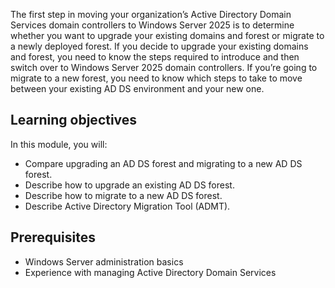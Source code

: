 The first step in moving your organization’s Active Directory Domain Services domain controllers to Windows Server 2025 is to determine whether you want to upgrade your existing domains and forest or migrate to a newly deployed forest. If you decide to upgrade your existing domains and forest, you need to know the steps required to introduce and then switch over to Windows Server 2025 domain controllers. If you’re going to migrate to a new forest, you need to know which steps to take to move between your existing AD DS environment and your new one.

## Learning objectives

In this module, you will:

- Compare upgrading an AD DS forest and migrating to a new AD DS forest.
- Describe how to upgrade an existing AD DS forest.
- Describe how to migrate to a new AD DS forest.
- Describe Active Directory Migration Tool (ADMT).

## Prerequisites

- Windows Server administration basics
- Experience with managing Active Directory Domain Services
